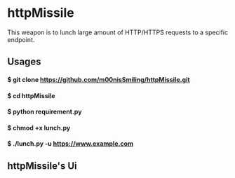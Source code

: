 # httpMissile
This weapon is to lunch large amount of HTTP/HTTPS requests to a specific endpoint.

## Usages
#### $ git clone https://github.com/m00nisSmiling/httpMissile.git
#### $ cd httpMissile
#### $ python requirement.py
#### $ chmod +x lunch.py
#### $ ./lunch.py -u https://www.example.com

## httpMissile's Ui
